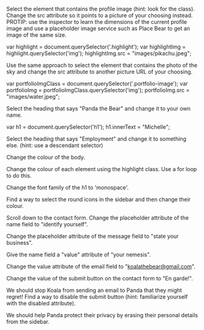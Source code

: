 Select the element that contains the profile image (hint: look for the class). Change the src attribute so it points to a picture of your choosing instead.
PROTIP: use the inspector to learn the dimensions of the current profile image and use a placeholder image service such as Place Bear to get an image of the same size.

var highlight = document.querySelector('.highlight');
var highlightImg = highlight.querySelector('img');
highlightImg.src = "images/pikachu.jpeg";


Use the same approach to select the element that contains the photo of the sky and change the src attribute to another picture URL of your choosing.

var portfolioImgClass = document.querySelector('.portfolio-image');
var portfolioImg = portfolioImgClass.querySelector('img');
portfolioImg.src = "images/water.jpeg";

Select the heading that says "Panda the Bear" and change it to your own name.

var h1 = document.querySelector('h1');
h1.innerText = "Michelle";

Select the heading that says "Employment" and change it to something else. (hint: use a descendant selector)

Change the colour of the body.

Change the colour of each element using the highlight class. Use a for loop to do this.

Change the font family of the h1 to 'monospace'.

Find a way to select the round icons in the sidebar and then change their colour.

Scroll down to the contact form. Change the placeholder attribute of the name field to "identify yourself".

Change the placeholder attribute of the message field to "state your business".

Give the name field a "value" attribute of "your nemesis".

Change the value attribute of the email field to "koalathebear@gmail.com".

Change the value of the submit button on the contact form to "En garde!".

We should stop Koala from sending an email to Panda that they might regret! Find a way to disable the submit button (hint: familiarize yourself with the disabled attribute).

We should help Panda protect their privacy by erasing their personal details from the sidebar.
